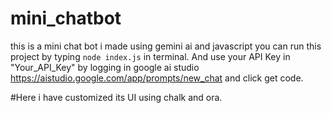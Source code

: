 # mini_chatbot
this is a mini chat bot i made using gemini ai and javascript
you can run this project by typing ```node index.js``` in terminal.
And use your API Key in "Your_API_Key" by logging in google ai studio https://aistudio.google.com/app/prompts/new_chat
and click get code.


#Here i have customized its UI using chalk and ora.
